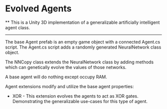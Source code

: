 # Evolved Agents

**
This is a Unity 3D implementation of a generalizable artificially intelligent agent class.

***
The base Agent prefab is an empty game object with a connected Agent.cs script.
The Agent.cs script adds a randomly generated NeuralNetwork class object.

The NNCopy class extends the NeuralNetwork class by adding methods which can genetically evolve the values of those networks.

A base agent will do nothing except occupy RAM.

Agent extensions modify and utilize the base agent properties:

* XOR - This extension evolves the agents to act as XOR gates. Demonstrating the generalizable use-cases for this type of agent.